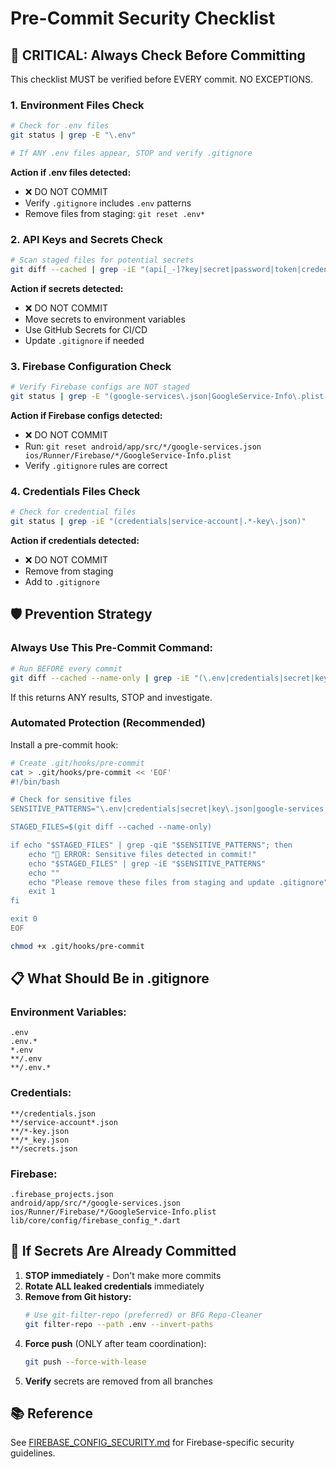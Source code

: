 # Pre-Commit Security Checklist

## 🚨 CRITICAL: Always Check Before Committing

This checklist MUST be verified before EVERY commit. NO EXCEPTIONS.

### 1. Environment Files Check
```bash
# Check for .env files
git status | grep -E "\.env"

# If ANY .env files appear, STOP and verify .gitignore
```

**Action if .env files detected:**
- ❌ DO NOT COMMIT
- Verify `.gitignore` includes `.env` patterns
- Remove files from staging: `git reset .env*`

### 2. API Keys and Secrets Check
```bash
# Scan staged files for potential secrets
git diff --cached | grep -iE "(api[_-]?key|secret|password|token|credential)"
```

**Action if secrets detected:**
- ❌ DO NOT COMMIT
- Move secrets to environment variables
- Use GitHub Secrets for CI/CD
- Update `.gitignore` if needed

### 3. Firebase Configuration Check
```bash
# Verify Firebase configs are NOT staged
git status | grep -E "(google-services\.json|GoogleService-Info\.plist|firebase_config_.*\.dart)"
```

**Action if Firebase configs detected:**
- ❌ DO NOT COMMIT
- Run: `git reset android/app/src/*/google-services.json ios/Runner/Firebase/*/GoogleService-Info.plist`
- Verify `.gitignore` rules are correct

### 4. Credentials Files Check
```bash
# Check for credential files
git status | grep -iE "(credentials|service-account|.*-key\.json)"
```

**Action if credentials detected:**
- ❌ DO NOT COMMIT
- Remove from staging
- Add to `.gitignore`

## 🛡️ Prevention Strategy

### Always Use This Pre-Commit Command:
```bash
# Run BEFORE every commit
git diff --cached --name-only | grep -iE "(\.env|credentials|secret|key\.json|google-services)"
```

If this returns ANY results, STOP and investigate.

### Automated Protection (Recommended)
Install a pre-commit hook:

```bash
# Create .git/hooks/pre-commit
cat > .git/hooks/pre-commit << 'EOF'
#!/bin/bash

# Check for sensitive files
SENSITIVE_PATTERNS="\.env|credentials|secret|key\.json|google-services|GoogleService-Info"

STAGED_FILES=$(git diff --cached --name-only)

if echo "$STAGED_FILES" | grep -qiE "$SENSITIVE_PATTERNS"; then
    echo "🚨 ERROR: Sensitive files detected in commit!"
    echo "$STAGED_FILES" | grep -iE "$SENSITIVE_PATTERNS"
    echo ""
    echo "Please remove these files from staging and update .gitignore"
    exit 1
fi

exit 0
EOF

chmod +x .git/hooks/pre-commit
```

## 📋 What Should Be in .gitignore

### Environment Variables:
```
.env
.env.*
*.env
**/.env
**/.env.*
```

### Credentials:
```
**/credentials.json
**/service-account*.json
**/*-key.json
**/*_key.json
**/secrets.json
```

### Firebase:
```
.firebase_projects.json
android/app/src/*/google-services.json
ios/Runner/Firebase/*/GoogleService-Info.plist
lib/core/config/firebase_config_*.dart
```

## 🚨 If Secrets Are Already Committed

1. **STOP immediately** - Don't make more commits
2. **Rotate ALL leaked credentials** immediately
3. **Remove from Git history:**
   ```bash
   # Use git-filter-repo (preferred) or BFG Repo-Cleaner
   git filter-repo --path .env --invert-paths
   ```
4. **Force push** (ONLY after team coordination):
   ```bash
   git push --force-with-lease
   ```
5. **Verify** secrets are removed from all branches

## 📚 Reference
See [FIREBASE_CONFIG_SECURITY.md](./FIREBASE_CONFIG_SECURITY.md) for Firebase-specific security guidelines.

